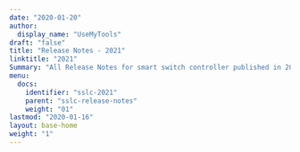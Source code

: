 ```yaml
---
date: "2020-01-20"
author:
  display_name: "UseMyTools"
draft: "false"
title: "Release Notes - 2021"
linktitle: "2021"
Summary: "All Release Notes for smart switch controller published in 2021 are listed here."
menu:
  docs:
    identifier: "sslc-2021"
    parent: "sslc-release-notes"
    weight: "01"
lastmod: "2020-01-16"
layout: base-home
weight: "1"
---
```

